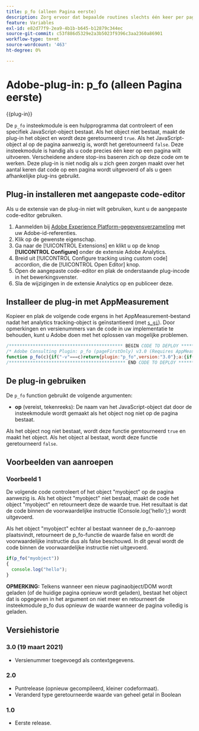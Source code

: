 ```yaml
---
title: p_fo (alleen Pagina eerste)
description: Zorg ervoor dat bepaalde routines slechts één keer per pagina worden geactiveerd.
feature: Variables
exl-id: e82d77f9-2ea9-4b1b-b645-b12879c344ec
source-git-commit: c53f886d5329e2a3b5023f9396c3aa2360a86901
workflow-type: tm+mt
source-wordcount: '463'
ht-degree: 0%

---
```


# Adobe-plug-in: p_fo (alleen Pagina eerste)

{{plug-in}}

De `p_fo` insteekmodule is een hulpprogramma dat controleert of een specifiek JavaScript-object bestaat. Als het object niet bestaat, maakt de plug-in het object en wordt deze geretourneerd `true`. Als het JavaScript-object al op de pagina aanwezig is, wordt het geretourneerd `false`. Deze insteekmodule is handig als u code precies één keer op een pagina wilt uitvoeren. Verscheidene andere stop-ins baseren zich op deze code om te werken. Deze plug-in is niet nodig als u zich geen zorgen maakt over het aantal keren dat code op een pagina wordt uitgevoerd of als u geen afhankelijke plug-ins gebruikt.

<!--## Install the plug-in using the Web SDK or the Adobe Analytics extension

Adobe offers an extension that allows you to use most commonly-used plug-ins.

1. Log in to [Adobe Experience Platform Data Collection](https://experience.adobe.com/data-collection) using your AdobeID credentials.
1. Click the desired tag property.
1. Go to the [!UICONTROL Extensions] tab, then click on the [!UICONTROL Catalog] button
1. Install and publish the [!UICONTROL Common Analytics Plugins] extension
1. If you haven't already, create a rule labeled "Initialize Plug-ins" with the following configuration:
    * Condition: None
    * Event: Core – Library Loaded (Page Top)
1. Add an action to the above rule with the following configuration:
    * Extension: Common Analytics Plugins
    * Action Type: Initialize p_fo
1. Save and publish the changes to the rule.-->

## Plug-in installeren met aangepaste code-editor

Als u de extensie van de plug-in niet wilt gebruiken, kunt u de aangepaste code-editor gebruiken.

1. Aanmelden bij [Adobe Experience Platform-gegevensverzameling](https://experience.adobe.com/data-collection) met uw Adobe-id-referenties.
1. Klik op de gewenste eigenschap.
1. Ga naar de [!UICONTROL Extensions] en klikt u op de knop **[!UICONTROL Configure]** onder de extensie Adobe Analytics.
1. Breid uit [!UICONTROL Configure tracking using custom code] accordion, die de [!UICONTROL Open Editor] knop.
1. Open de aangepaste code-editor en plak de onderstaande plug-incode in het bewerkingsvenster.
1. Sla de wijzigingen in de extensie Analytics op en publiceer deze.

## Installeer de plug-in met AppMeasurement

Kopieer en plak de volgende code ergens in het AppMeasurement-bestand nadat het analytics tracking-object is geïnstantieerd (met [`s_gi`](../functions/s-gi.md)). Door opmerkingen en versienummers van de code in uw implementatie te behouden, kunt u Adobe doen met het oplossen van mogelijke problemen.

```js
/******************************************* BEGIN CODE TO DEPLOY *******************************************/
/* Adobe Consulting Plugin: p_fo (pageFirstOnly) v3.0 (Requires AppMeasurement) */
function p_fo(c){if("-v"===c)return{plugin:"p_fo",version:"3.0"};a:{if("undefined"!==typeof window.s_c_il){var a=0;for(var b;a<window.s_c_il.length;a++)if(b=window.s_c_il[a],b._c&&"s_c"===b._c){a=b;break a}}a=void 0}"undefined"!==typeof a&&(a.contextData.p_fo="3.0");window.__fo||(window.__fo={});if(window.__fo[c])return!1;window.__fo[c]={};return!0};
/******************************************** END CODE TO DEPLOY ********************************************/
```

## De plug-in gebruiken

De `p_fo` function gebruikt de volgende argumenten:

* **op** (vereist, tekenreeks): De naam van het JavaScript-object dat door de insteekmodule wordt gemaakt als het object nog niet op de pagina bestaat.

Als het object nog niet bestaat, wordt deze functie geretourneerd `true` en maakt het object. Als het object al bestaat, wordt deze functie geretourneerd `false`.

## Voorbeelden van aanroepen

### Voorbeeld 1

De volgende code controleert of het object &quot;myobject&quot; op de pagina aanwezig is.  Als het object &quot;myobject&quot; niet bestaat, maakt de code het object &quot;myobject&quot; en retourneert deze de waarde true.  Het resultaat is dat de code binnen de voorwaardelijke instructie (Console.log(&#39;hello&#39;);) wordt uitgevoerd.

Als het object &quot;myobject&quot; echter al bestaat wanneer de p_fo-aanroep plaatsvindt, retourneert de p_fo-functie de waarde false en wordt de voorwaardelijke instructie dus als false beschouwd.  In dit geval wordt de code binnen de voorwaardelijke instructie niet uitgevoerd.

```js
if(p_fo("myobject"))
{
  console.log("hello");
}
```

**OPMERKING:** Telkens wanneer een nieuw paginaobject/DOM wordt geladen (of de huidige pagina opnieuw wordt geladen), bestaat het object dat is opgegeven in het argument on niet meer en retourneert de insteekmodule p_fo dus opnieuw de waarde wanneer de pagina volledig is geladen.

## Versiehistorie

### 3.0 (19 maart 2021)

* Versienummer toegevoegd als contextgegevens.

### 2.0

* Puntrelease (opnieuw gecompileerd, kleiner codeformaat).
* Veranderd type geretourneerde waarde van geheel getal in Boolean

### 1.0

* Eerste release.
